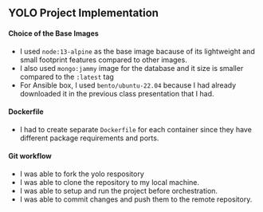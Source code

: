 ## YOLO Project Implementation

#### Choice of the Base Images
- I used ```node:13-alpine``` as the base image bacause of its lightweight and small footprint features compared to other images.
- I also used ```mongo:jammy``` image for the database and it size is smaller compared to the ```:latest``` tag 
- For Ansible box, I used ```bento/ubuntu-22.04``` because I had already downloaded it in the previous class presentation that I had.

#### Dockerfile
- I had to create separate ```Dockerfile``` for each container since they have different package requirements and ports.


#### Git workflow
- I was able to fork the yolo respository
- I was able to clone the repository to my local machine.
- I was able to setup and run the project before orchestration.
- I was able to commit changes and push them to the remote repository.